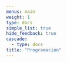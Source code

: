 ```yaml
---
menus: main
weight: 1
type: docs
simple_list: true
hide_feedback: true
cascade:
  - type: docs
title: "Programación"
---
```

